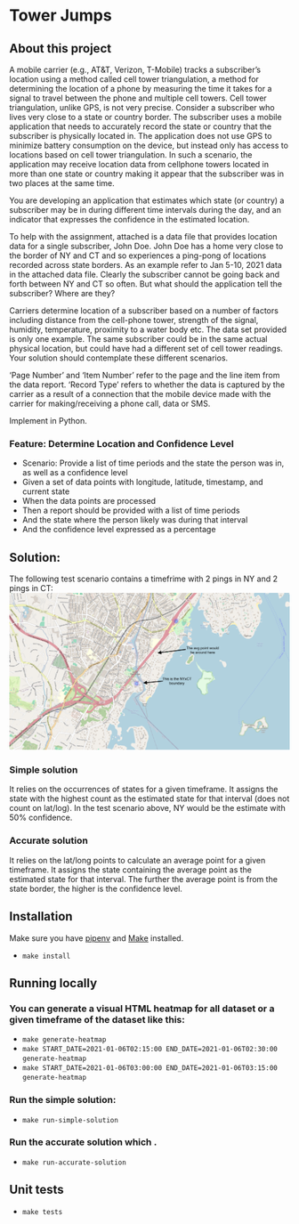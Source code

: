 # Tower Jumps

## About this project
A mobile carrier (e.g., AT&T, Verizon, T-Mobile) tracks a subscriber’s location using a method called cell tower triangulation, a method for determining the location of a phone by measuring the time it takes for a signal to travel between the phone and multiple cell towers. Cell tower triangulation, unlike GPS, is not very precise. Consider a subscriber who lives very close to a state or country border. The subscriber uses a mobile application that needs to accurately record the state or country that the subscriber is physically located in. The application does not use GPS to minimize battery consumption on the device, but instead only has access to locations based on cell tower triangulation. In such a scenario, the application may receive location data from cellphone towers located in more than one state or country making it appear that the subscriber was in two places at the same time.

You are developing an application that estimates which state (or country) a subscriber may be in during different time intervals during the day, and an indicator that expresses the confidence in the estimated location.

To help with the assignment, attached is a data file that provides location data for a single subscriber, John Doe. John Doe has a home very close to the border of NY and CT and so experiences a ping-pong of locations recorded across state borders. As an example refer to Jan 5-10, 2021 data in the attached data file. Clearly the subscriber cannot be going back and forth between NY and CT so often. But what should the application tell the subscriber? Where are they?  

Carriers determine location of a subscriber based on a number of factors including distance from the cell-phone tower, strength of the signal, humidity, temperature, proximity to a water body etc. The data set provided is only one example. The same subscriber could be in the same actual physical location, but could have had a different set of cell tower readings. Your solution should contemplate these different scenarios.  

‘Page Number’ and ‘Item Number’ refer to the page and the line item from the data report. ‘Record Type’ refers to whether the data is captured by the carrier as a result of a connection that the mobile device made with the carrier for making/receiving a phone call, data or SMS. 

Implement in Python.


### Feature: Determine Location and Confidence Level

  - Scenario: Provide a list of time periods and the state the person was in, as well as a confidence level
  - Given a set of data points with longitude, latitude, timestamp, and current state
  - When the data points are processed
  - Then a report should be provided with a list of time periods
  - And the state where the person likely was during that interval
  - And the confidence level expressed as a percentage


## Solution:
The following test scenario contains a timefrime with 2 pings in NY and 2 pings in CT:
![alt text](https://github.com/marcio704/tower-jumps-challenge/blob/main/boundary_towers_in_different_states.png?raw=true)

### Simple solution
It relies on the occurrences of states for a given timeframe. It assigns the state with the highest count as the estimated state for that interval (does not count on lat/log). In the test scenario above, NY would be the estimate with 50% confidence.

### Accurate solution
It relies on the lat/long points to calculate an average point for a given timeframe. It assigns the state containing the average point as the estimated state for that interval. The further the average point is from the state border, the higher is the confidence level.

## Installation
Make sure you have [pipenv](https://pipenv.pypa.io/en/latest/) and [Make](https://www.gnu.org/software/make/) installed.

- `make install`

## Running locally

### You can generate a visual HTML heatmap for all dataset or a given timeframe of the dataset like this:

- `make generate-heatmap`
- `make START_DATE=2021-01-06T02:15:00 END_DATE=2021-01-06T02:30:00 generate-heatmap`
- `make START_DATE=2021-01-06T03:00:00 END_DATE=2021-01-06T03:15:00 generate-heatmap`


### Run the simple solution:
- `make run-simple-solution`

### Run the accurate solution which .
- `make run-accurate-solution`

## Unit tests

- `make tests`
